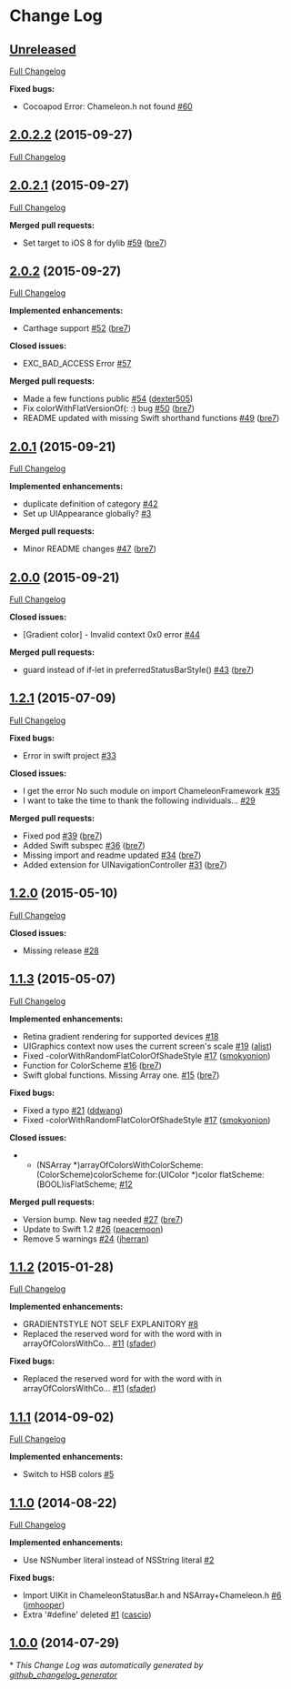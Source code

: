 # Change Log

## [Unreleased](https://github.com/ViccAlexander/Chameleon/tree/HEAD)

[Full Changelog](https://github.com/ViccAlexander/Chameleon/compare/2.0.2.2...HEAD)

**Fixed bugs:**

- Cocoapod Error: Chameleon.h not found [\#60](https://github.com/ViccAlexander/Chameleon/issues/60)

## [2.0.2.2](https://github.com/ViccAlexander/Chameleon/tree/2.0.2.2) (2015-09-27)
[Full Changelog](https://github.com/ViccAlexander/Chameleon/compare/2.0.2.1...2.0.2.2)

## [2.0.2.1](https://github.com/ViccAlexander/Chameleon/tree/2.0.2.1) (2015-09-27)
[Full Changelog](https://github.com/ViccAlexander/Chameleon/compare/2.0.2...2.0.2.1)

**Merged pull requests:**

- Set target to iOS 8 for dylib [\#59](https://github.com/ViccAlexander/Chameleon/pull/59) ([bre7](https://github.com/bre7))

## [2.0.2](https://github.com/ViccAlexander/Chameleon/tree/2.0.2) (2015-09-27)
[Full Changelog](https://github.com/ViccAlexander/Chameleon/compare/2.0.1...2.0.2)

**Implemented enhancements:**

- Carthage support [\#52](https://github.com/ViccAlexander/Chameleon/pull/52) ([bre7](https://github.com/bre7))

**Closed issues:**

- EXC\_BAD\_ACCESS Error [\#57](https://github.com/ViccAlexander/Chameleon/issues/57)

**Merged pull requests:**

- Made a few functions public [\#54](https://github.com/ViccAlexander/Chameleon/pull/54) ([dexter505](https://github.com/dexter505))
- Fix colorWithFlatVersionOf\(: :\) bug [\#50](https://github.com/ViccAlexander/Chameleon/pull/50) ([bre7](https://github.com/bre7))
- README updated with missing Swift shorthand functions [\#49](https://github.com/ViccAlexander/Chameleon/pull/49) ([bre7](https://github.com/bre7))

## [2.0.1](https://github.com/ViccAlexander/Chameleon/tree/2.0.1) (2015-09-21)
[Full Changelog](https://github.com/ViccAlexander/Chameleon/compare/2.0.0...2.0.1)

**Implemented enhancements:**

- duplicate definition of category [\#42](https://github.com/ViccAlexander/Chameleon/issues/42)
- Set up UIAppearance globally? [\#3](https://github.com/ViccAlexander/Chameleon/issues/3)

**Merged pull requests:**

- Minor README changes [\#47](https://github.com/ViccAlexander/Chameleon/pull/47) ([bre7](https://github.com/bre7))

## [2.0.0](https://github.com/ViccAlexander/Chameleon/tree/2.0.0) (2015-09-21)
[Full Changelog](https://github.com/ViccAlexander/Chameleon/compare/1.2.1...2.0.0)

**Closed issues:**

- \[Gradient color\] - Invalid context 0x0 error [\#44](https://github.com/ViccAlexander/Chameleon/issues/44)

**Merged pull requests:**

- guard instead of if-let in preferredStatusBarStyle\(\) [\#43](https://github.com/ViccAlexander/Chameleon/pull/43) ([bre7](https://github.com/bre7))

## [1.2.1](https://github.com/ViccAlexander/Chameleon/tree/1.2.1) (2015-07-09)
[Full Changelog](https://github.com/ViccAlexander/Chameleon/compare/1.2.0...1.2.1)

**Fixed bugs:**

- Error in swift project [\#33](https://github.com/ViccAlexander/Chameleon/issues/33)

**Closed issues:**

- I get the error No such module on import ChameleonFramework [\#35](https://github.com/ViccAlexander/Chameleon/issues/35)
- I want to take the time to thank the following individuals... [\#29](https://github.com/ViccAlexander/Chameleon/issues/29)

**Merged pull requests:**

- Fixed pod [\#39](https://github.com/ViccAlexander/Chameleon/pull/39) ([bre7](https://github.com/bre7))
- Added Swift subspec [\#36](https://github.com/ViccAlexander/Chameleon/pull/36) ([bre7](https://github.com/bre7))
- Missing import and readme updated [\#34](https://github.com/ViccAlexander/Chameleon/pull/34) ([bre7](https://github.com/bre7))
- Added extension for UINavigationController [\#31](https://github.com/ViccAlexander/Chameleon/pull/31) ([bre7](https://github.com/bre7))

## [1.2.0](https://github.com/ViccAlexander/Chameleon/tree/1.2.0) (2015-05-10)
[Full Changelog](https://github.com/ViccAlexander/Chameleon/compare/1.1.3...1.2.0)

**Closed issues:**

- Missing release [\#28](https://github.com/ViccAlexander/Chameleon/issues/28)

## [1.1.3](https://github.com/ViccAlexander/Chameleon/tree/1.1.3) (2015-05-07)
[Full Changelog](https://github.com/ViccAlexander/Chameleon/compare/1.1.2...1.1.3)

**Implemented enhancements:**

- Retina gradient rendering for supported devices [\#18](https://github.com/ViccAlexander/Chameleon/issues/18)
- UIGraphics context now uses the current screen's scale [\#19](https://github.com/ViccAlexander/Chameleon/pull/19) ([alist](https://github.com/alist))
- Fixed -colorWithRandomFlatColorOfShadeStyle [\#17](https://github.com/ViccAlexander/Chameleon/pull/17) ([smokyonion](https://github.com/smokyonion))
- Function for ColorScheme [\#16](https://github.com/ViccAlexander/Chameleon/pull/16) ([bre7](https://github.com/bre7))
- Swift global functions. Missing Array one. [\#15](https://github.com/ViccAlexander/Chameleon/pull/15) ([bre7](https://github.com/bre7))

**Fixed bugs:**

- Fixed a typo [\#21](https://github.com/ViccAlexander/Chameleon/pull/21) ([ddwang](https://github.com/ddwang))
- Fixed -colorWithRandomFlatColorOfShadeStyle [\#17](https://github.com/ViccAlexander/Chameleon/pull/17) ([smokyonion](https://github.com/smokyonion))

**Closed issues:**

- + \(NSArray \*\)arrayOfColorsWithColorScheme:\(ColorScheme\)colorScheme for:\(UIColor \*\)color flatScheme:\(BOOL\)isFlatScheme; [\#12](https://github.com/ViccAlexander/Chameleon/issues/12)

**Merged pull requests:**

- Version bump. New tag needed [\#27](https://github.com/ViccAlexander/Chameleon/pull/27) ([bre7](https://github.com/bre7))
- Update to Swift 1.2 [\#26](https://github.com/ViccAlexander/Chameleon/pull/26) ([peacemoon](https://github.com/peacemoon))
- Remove 5 warnings [\#24](https://github.com/ViccAlexander/Chameleon/pull/24) ([jherran](https://github.com/jherran))

## [1.1.2](https://github.com/ViccAlexander/Chameleon/tree/1.1.2) (2015-01-28)
[Full Changelog](https://github.com/ViccAlexander/Chameleon/compare/1.1.1...1.1.2)

**Implemented enhancements:**

- GRADIENTSTYLE NOT SELF EXPLANITORY [\#8](https://github.com/ViccAlexander/Chameleon/issues/8)
- Replaced the reserved word for with the word with in arrayOfColorsWithCo... [\#11](https://github.com/ViccAlexander/Chameleon/pull/11) ([sfader](https://github.com/sfader))

**Fixed bugs:**

- Replaced the reserved word for with the word with in arrayOfColorsWithCo... [\#11](https://github.com/ViccAlexander/Chameleon/pull/11) ([sfader](https://github.com/sfader))

## [1.1.1](https://github.com/ViccAlexander/Chameleon/tree/1.1.1) (2014-09-02)
[Full Changelog](https://github.com/ViccAlexander/Chameleon/compare/1.1.0...1.1.1)

**Implemented enhancements:**

- Switch to HSB colors [\#5](https://github.com/ViccAlexander/Chameleon/issues/5)

## [1.1.0](https://github.com/ViccAlexander/Chameleon/tree/1.1.0) (2014-08-22)
[Full Changelog](https://github.com/ViccAlexander/Chameleon/compare/1.0.0...1.1.0)

**Implemented enhancements:**

- Use NSNumber literal instead of NSString literal [\#2](https://github.com/ViccAlexander/Chameleon/issues/2)

**Fixed bugs:**

- Import UIKit in ChameleonStatusBar.h and NSArray+Chameleon.h [\#6](https://github.com/ViccAlexander/Chameleon/pull/6) ([jmhooper](https://github.com/jmhooper))
- Extra '\#define' deleted [\#1](https://github.com/ViccAlexander/Chameleon/pull/1) ([cascio](https://github.com/cascio))

## [1.0.0](https://github.com/ViccAlexander/Chameleon/tree/1.0.0) (2014-07-29)


\* *This Change Log was automatically generated by [github_changelog_generator](https://github.com/skywinder/Github-Changelog-Generator)*